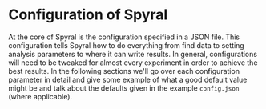 # Configuration of Spyral

At the core of Spyral is the configuration specified in a JSON file. This configuration tells Spyral how to do everything from find data to setting analysis parameters to where it can write results. In general, configurations will need to be tweaked for almost every experiment in order to achieve the best results. In the following sections we'll go over each configuration parameter in detail and give some example of what a good default value might be and talk about the defaults given in the example `config.json` (where applicable).

